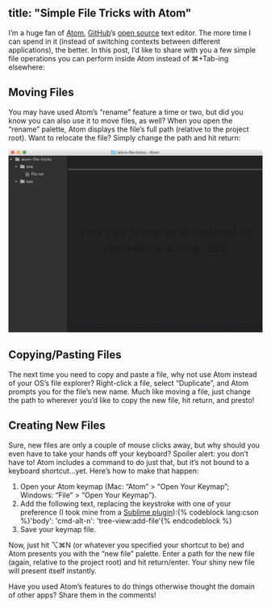 title: "Simple File Tricks with Atom"
---

I’m a huge fan of [Atom](https://atom.io/), [GitHub](https://github.com/)’s [open source](https://github.com/atom/atom) text editor. The more time I can spend in it (instead of switching contexts between different applications), the better. In this post, I’d like to share with you a few simple file operations you can perform inside Atom instead of ⌘+Tab-ing elsewhere:

## Moving Files

You may have used Atom’s “rename” feature a time or two, but did you know you can also use it to move files, as well? When you open the “rename” palette, Atom displays the file’s full path (relative to the project root). Want to relocate the file? Simply change the path and hit return:

![Using Atom to move a file](/2015/04/simple-file-tricks-with-atom/moving-files.gif)

## Copying/Pasting Files

The next time you need to copy and paste a file, why not use Atom instead of your OS’s file explorer? Right-click a file, select “Duplicate”, and Atom prompts you for the file’s new name. Much like moving a file, just change the path to wherever you’d like to copy the new file, hit return, and presto!

## Creating New Files

Sure, new files are only a couple of mouse clicks away, but why should you even have to take your hands off your keyboard? Spoiler alert: you don’t have to! Atom includes a command to do just that, but it’s not bound to a keyboard shortcut…yet. Here’s how to make that happen:

1. Open your Atom keymap (Mac: “Atom” > “Open Your Keymap”; Windows: “File” > “Open Your Keymap”).
2. Add the following text, replacing the keystroke with one of your preference (I took mine from a [Sublime plugin](https://github.com/skuroda/Sublime-AdvancedNewFile)):{% codeblock lang:cson %}'body':
  'cmd-alt-n': 'tree-view:add-file'{% endcodeblock %}
3. Save your keymap file.

Now, just hit ⌥⌘N (or whatever you specified your shortcut to be) and Atom presents you with the “new file” palette. Enter a path for the new file (again, relative to the project root) and hit return/enter. Your shiny new file will present itself instantly.

Have you used Atom’s features to do things otherwise thought the domain of other apps? Share them in the comments!
